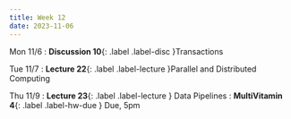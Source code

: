 ```yaml
---
title: Week 12
date: 2023-11-06
---
```


Mon 11/6
: **Discussion 10**{: .label .label-disc }Transactions

Tue 11/7
: **Lecture 22**{: .label .label-lecture }Parallel and Distributed Computing

Thu 11/9
: **Lecture 23**{: .label .label-lecture } Data Pipelines
: **MultiVitamin 4**{: .label .label-hw-due } Due, 5pm
